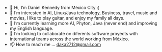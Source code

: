 - 👋 Hi, I’m Daniel Kennedy from México City :)
- 👀 I’m interested in AI, Linux/Java technology, Business, travel, music and movies, I like to play guitar, and enjoy my family all days.
- 🌱 I’m currently learning more AI, Phyton, Java (never end) and improving my English language.
- 💞️ I’m looking to collaborate on diferents software proyects with international teams across the world working from México.
- 📫 How to reach me ... daka2712@gmail.com

<!---
daka2712/daka2712 is a ✨ special ✨ repository because its `README.md` (this file) appears on your GitHub profile.
You can click the Preview link to take a look at your changes.
--->
